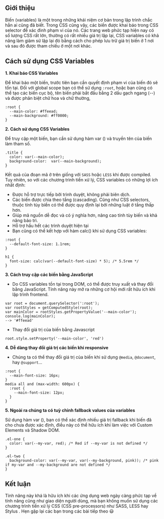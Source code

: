 ## Giới thiệu
Biến (variables) là một trong những khái niệm cơ bản trong lập trình chắc hẳn ai cũng đã biết. Trong CSS cũng vậy, các biến được khai báo trong  CSS selector để xác đinh phạm vi của nó. Các trang web phức tạp hiện nay có số lượng CSS rất lớn, thường  có rất nhiều giá trị lặp lại,  CSS variables có khả năng làm giảm sử lặp lại đó bằng cách cho phép lưu trữ giá trị biến ở 1 nơi và sau đó được tham chiếu ở một nơi khác.

## Cách sử dụng CSS Variables
**1.  Khai báo CSS Variables**

Để khai báo một biến, trước tiên bạn cần quyết định phạm vi của biến đó sẽ tồn tại. Đối với global scope bạn có thể sử dụng `:root`,  hoặc bạn cũng có thể tạo các biến cục bộ, tên biến phải bắt đầu bằng 2 dấu gạch ngang (--) và được phân biệt chữ hoa và chữ thường,
```
:root {
  --main-color: #ffeead;
  --main-background: #ff0000;
}
```

**2. Cách sử dụng CSS Variables**

   Để truy cập một biến, bạn cần sử dụng hàm var () và truyền tên của biến làm tham số.
    
```
.title {
  color: var(--main-color);
  background-color:  var(--main-background);
}
```

Kết quả của đoạn mã ở trên giống với  `SASS` hoặc `LESS` khi được compiled. Tuy nhiên, so với các chương trình tiền xử lý, CSS variables có những lợi ích nhất định:

* Được hỗ trợ trực tiếp bởi trình duyệt, không phải biên dịch.
* Các biến được chia theo tầng (cascading). Cũng như CSS selectors, thuộc tính tùy biển có thể được quy định lại bởi những luật ở tầng thấp hơn.
* Giúp mã nguồn dễ đọc và có ý nghĩa hơn, nâng cao tính tùy biến và khả năng bảo trì.
* Hỗ trợ hầu hết các trình duyệt hiện tại
* Bạn cũng có thể kết hợp với hàm calc() khi sử dụng CSS variables:
```
:root {
  --default-font-size: 1.1rem;
}

h1 {
  font-size: calc(var(--default-font-size) * 5); /* 5.5rem */
}
```
**3. Cách truy cập các biến bằng JavaScript**
*  Do CSS variables tồn tại trong DOM, có thể được truy xuất và thay đổi bằng JavaScript. Tính năng này mở ra những cơ hội mới rất hữu ích khi lập trình frontend.
```
var root = document.querySelector(':root');
var rootStyles = getComputedStyle(root);
var mainColor = rootStyles.getPropertyValue('--main-color');
console.log(mainColor); 
--> '#ffeead'
```
* Thay đổi giá trị của biến bằng Javascript

```
root.style.setProperty('--main-color', 'red')
```
**4. Dễ dàng thay đổi giá trị các biến khi responsive**

* Chúng ta có thể thay đổi giá trị của biến khi sử dụng `@media`, `@document`, hay `@support`…
```
:root {
  --main-font-size: 16px;
}
media all and (max-width: 600px) {
  :root {
    --main-font-size: 12px;
  }
}
```
**5. Ngoài ra chúng ta có tuỳ chỉnh fallback values của variables**

Sử dụng hàm var (), bạn có thể xác định nhiều giá trị fallback khi biến đã cho chưa được xác định, điều này có thể hữu ích khi làm việc với Custom Elements và Shadow DOM.

```
.el-one {
  color: var(--my-var, red); /* Red if --my-var is not defined */
}

.el-two {
  background-color: var(--my-var, var(--my-background, pink)); /* pink if my-var and --my-background are not defined */
}
```
## Kết luận
 Tính năng này khá là hữu ích khi các ứng dụng web ngày càng phức tạp về tính năng cũng như giao diện người dùng, mà bạn không muốn sử dụng các chương trình tiền xử lý CSS (CSS pre-processors) như SASS, LESS hay Stylus .
 Hẹn gặp lại các bạn trong các bài tiếp theo 😃